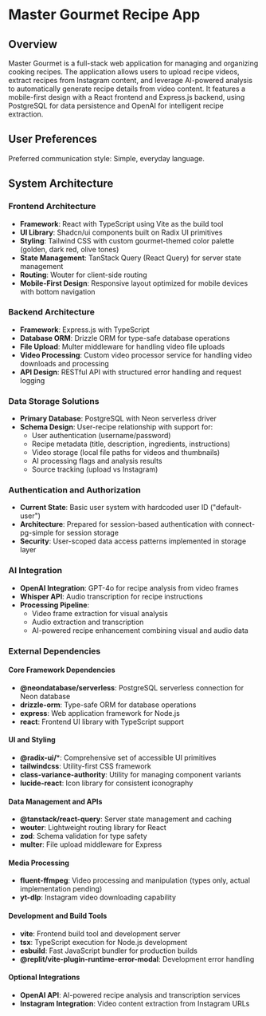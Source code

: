 # Master Gourmet Recipe App

## Overview

Master Gourmet is a full-stack web application for managing and organizing cooking recipes. The application allows users to upload recipe videos, extract recipes from Instagram content, and leverage AI-powered analysis to automatically generate recipe details from video content. It features a mobile-first design with a React frontend and Express.js backend, using PostgreSQL for data persistence and OpenAI for intelligent recipe extraction.

## User Preferences

Preferred communication style: Simple, everyday language.

## System Architecture

### Frontend Architecture
- **Framework**: React with TypeScript using Vite as the build tool
- **UI Library**: Shadcn/ui components built on Radix UI primitives
- **Styling**: Tailwind CSS with custom gourmet-themed color palette (golden, dark red, olive tones)
- **State Management**: TanStack Query (React Query) for server state management
- **Routing**: Wouter for client-side routing
- **Mobile-First Design**: Responsive layout optimized for mobile devices with bottom navigation

### Backend Architecture
- **Framework**: Express.js with TypeScript
- **Database ORM**: Drizzle ORM for type-safe database operations
- **File Upload**: Multer middleware for handling video file uploads
- **Video Processing**: Custom video processor service for handling video downloads and processing
- **API Design**: RESTful API with structured error handling and request logging

### Data Storage Solutions
- **Primary Database**: PostgreSQL with Neon serverless driver
- **Schema Design**: User-recipe relationship with support for:
  - User authentication (username/password)
  - Recipe metadata (title, description, ingredients, instructions)
  - Video storage (local file paths for videos and thumbnails)
  - AI processing flags and analysis results
  - Source tracking (upload vs Instagram)

### Authentication and Authorization
- **Current State**: Basic user system with hardcoded user ID ("default-user")
- **Architecture**: Prepared for session-based authentication with connect-pg-simple for session storage
- **Security**: User-scoped data access patterns implemented in storage layer

### AI Integration
- **OpenAI Integration**: GPT-4o for recipe analysis from video frames
- **Whisper API**: Audio transcription for recipe instructions
- **Processing Pipeline**: 
  - Video frame extraction for visual analysis
  - Audio extraction and transcription
  - AI-powered recipe enhancement combining visual and audio data

### External Dependencies

#### Core Framework Dependencies
- **@neondatabase/serverless**: PostgreSQL serverless connection for Neon database
- **drizzle-orm**: Type-safe ORM for database operations
- **express**: Web application framework for Node.js
- **react**: Frontend UI library with TypeScript support

#### UI and Styling
- **@radix-ui/***: Comprehensive set of accessible UI primitives
- **tailwindcss**: Utility-first CSS framework
- **class-variance-authority**: Utility for managing component variants
- **lucide-react**: Icon library for consistent iconography

#### Data Management and APIs
- **@tanstack/react-query**: Server state management and caching
- **wouter**: Lightweight routing library for React
- **zod**: Schema validation for type safety
- **multer**: File upload middleware for Express

#### Media Processing
- **fluent-ffmpeg**: Video processing and manipulation (types only, actual implementation pending)
- **yt-dlp**: Instagram video downloading capability

#### Development and Build Tools
- **vite**: Frontend build tool and development server
- **tsx**: TypeScript execution for Node.js development
- **esbuild**: Fast JavaScript bundler for production builds
- **@replit/vite-plugin-runtime-error-modal**: Development error handling

#### Optional Integrations
- **OpenAI API**: AI-powered recipe analysis and transcription services
- **Instagram Integration**: Video content extraction from Instagram URLs